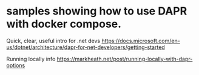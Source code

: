 # samples showing how to use DAPR with docker compose.

Quick, clear, useful intro for .net devs
https://docs.microsoft.com/en-us/dotnet/architecture/dapr-for-net-developers/getting-started



Running locally info
https://markheath.net/post/running-locally-with-dapr-options
